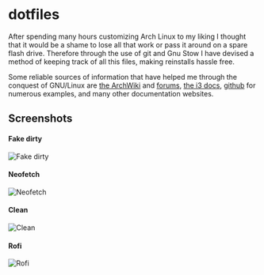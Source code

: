 # dotfiles

After spending many hours customizing Arch Linux to my liking I thought that it would be a shame to lose all that work or pass it around on a spare flash drive. Therefore through the use of git and Gnu Stow I have devised a method of keeping track of all this files, making reinstalls hassle free.

Some reliable sources of information that have helped me through the conquest of GNU/Linux are [the ArchWiki](https://wiki.archlinux.org/) and [forums](https://bbs.archlinux.org/), [the i3 docs](http://i3wm.org/docs/), [github](https://github.com/) for numerous examples, and many other documentation websites.

## Screenshots

#### Fake dirty
![Fake dirty](http://i.imgur.com/bdR8Qwx.png)

#### Neofetch
![Neofetch](http://i.imgur.com/IHKBUJh.jpg)

#### Clean
![Clean](http://i.imgur.com/sFUYhxL.jpg)

#### Rofi
![Rofi](http://i.imgur.com/EC9LbzR.png)
